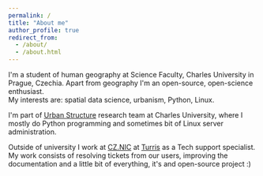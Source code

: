 ```yaml
---
permalink: /
title: "About me"
author_profile: true
redirect_from: 
  - /about/
  - /about.html
---
```


I'm a student of human geography at Science Faculty, Charles University in
Prague, Czechia. Apart from geography I'm an open-source, open-science
enthusiast.  
My interests are: spatial&nbsp;data&nbsp;science, urbanism, Python, Linux.

I'm part of [Urban Structure](https://uscuni.github.io) research team at
Charles University, where I mostly do Python programming and sometimes bit of
Linux server administration.

Outside of university I work at [CZ.NIC](https://nic.cz) at
[Turris](https://turris.cz) as a Tech support specialist. My work consists of
resolving tickets from our users, improving the documentation and a little bit
of everything, it's and open-source project :)